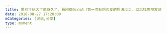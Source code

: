 ```yaml
---
title: 果然年纪大了单身久了，看剧都会心动（第一次有想恋爱的想法🤐🤐），以后找男朋友就要找牧凌太这种又温柔又体贴又会做饭的居家型小奶狗，妈的一把年纪了还犯花痴！！！我日啊！！！少女心爆棚！！！🙅🏻‍♂️🙅🏻‍♂️🙅🏻‍♂️
date: 2018-08-27 17:20:00
mCategories: [说说,分享]
type: moment
---
```


<div id="share-20180827172000"></div>

<script src="/lib/moment/share.js"></script>
<script>
var data = {
"url": "https://movie.douban.com/subject/30156023/",
"title": "大叔之爱",
"brief": "豆瓣评分：8.3（19626人评分） 日本 / 喜剧 爱情 同性 / 2018-04-21(日本)首播 / 共7集 / 单集片长40分钟",
"source": "www.douban.com",
"picUrl": "http://image.ennis.info/shares/dashuzhiai.webp",
"width": 66,
"height": 90
};
shareRender(data, "share-20180827172000");
</script>

